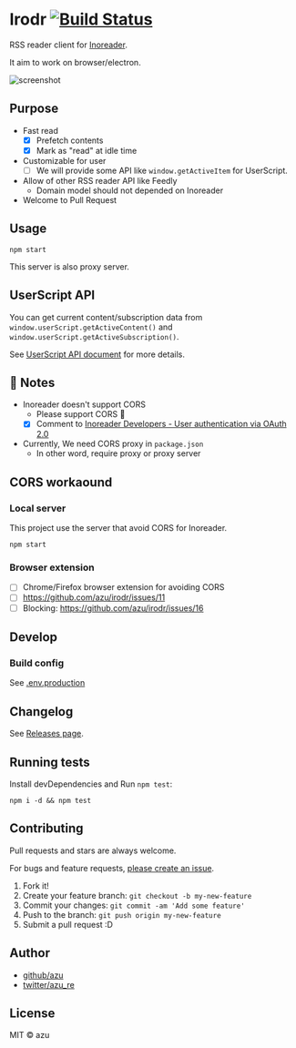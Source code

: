 # Irodr [![Build Status](https://travis-ci.org/azu/irodr.svg?branch=master)](https://travis-ci.org/azu/irodr)

RSS reader client for [Inoreader](http://www.inoreader.com/ "Inoreader").

It aim to work on browser/electron.

![screenshot](https://media.giphy.com/media/3o7aD1E8CZAirML9WE/giphy.gif)

## Purpose

- Fast read
    - [x] Prefetch contents
    - [x] Mark as "read" at idle time
- Customizable for user
    - [ ] We will provide some API like `window.getActiveItem` for UserScript.
- Allow of other RSS reader API like Feedly
    - Domain model should not depended on Inoreader
- Welcome to Pull Request

## Usage

    npm start

This server is also proxy server.

## UserScript API

You can get current content/subscription data from `window.userScript.getActiveContent()` and `window.userScript.getActiveSubscription()`.

See [UserScript API document](src/component/container/App/Hidden/UserScript) for more details.

## :memo: Notes

- Inoreader doesn't support CORS
    - Please support CORS :bow:
    - [x] Comment to [Inoreader Developers - User authentication via OAuth 2.0](http://www.inoreader.com/developers/oauth "Inoreader Developers - User authentication via OAuth 2.0")
- Currently, We need CORS proxy in `package.json`
    - In other word, require proxy or proxy server

## CORS workaound

### Local server

This project use the server that avoid CORS for Inoreader.

    npm start

### Browser extension

- [ ] Chrome/Firefox browser extension for avoiding CORS
- [ ] <https://github.com/azu/irodr/issues/11>
- [ ] Blocking: <https://github.com/azu/irodr/issues/16>

## Develop

### Build config

See [.env.production](./.env.production)

## Changelog

See [Releases page](https://github.com/azu/irodr/releases).

## Running tests

Install devDependencies and Run `npm test`:

    npm i -d && npm test

## Contributing

Pull requests and stars are always welcome.

For bugs and feature requests, [please create an issue](https://github.com/azu/irodr/issues).

1. Fork it!
2. Create your feature branch: `git checkout -b my-new-feature`
3. Commit your changes: `git commit -am 'Add some feature'`
4. Push to the branch: `git push origin my-new-feature`
5. Submit a pull request :D

## Author

- [github/azu](https://github.com/azu)
- [twitter/azu_re](https://twitter.com/azu_re)

## License

MIT © azu
